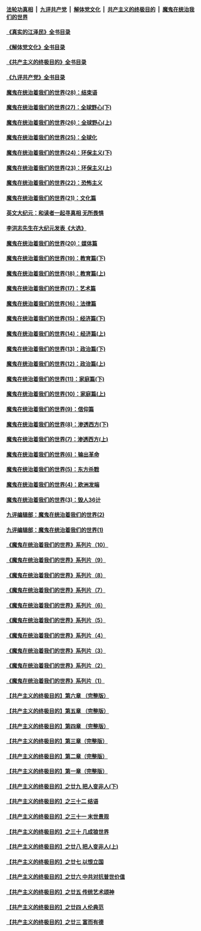 ####  [法轮功真相](../../../../basic/blob/master/README.md?t=09021201) &nbsp;|&nbsp; [九评共产党](../../../../9ping.md/blob/master/README.md?t=09021201) &nbsp;|&nbsp; [解体党文化](../../../../jtdwh.md/blob/master/README.md?t=09021201)  &nbsp;|&nbsp; [共产主义的终极目的](../../../../gczydzjmd.md/blob/master/README.md?t=09021201) &nbsp;|&nbsp; [魔鬼在统治我们的世界](../../../../mgztzwmdsj.md/blob/master/README.md?t=09021201) 

#### [《真实的江泽民》全书目录](../pages/nsc422/n13721399.md?t=09021201) 

#### [《解体党文化》全书目录](../pages/nsc422/n13721157.md?t=09021201) 

#### [《共产主义的终极目的》全书目录](../pages/nsc422/n13721048.md?t=09021201) 

#### [《九评共产党》全书目录](../pages/nsc422/n13708085.md?t=09021201) 

#### [魔鬼在统治着我们的世界(28)：结束语](../pages/nsc422/n10936246.md?t=09021201) 

#### [魔鬼在统治着我们的世界(27)：全球野心(下)](../pages/nsc422/n10928319.md?t=09021201) 

#### [魔鬼在统治着我们的世界(26)：全球野心(上)](../pages/nsc422/n10900318.md?t=09021201) 

#### [魔鬼在统治着我们的世界(25)：全球化](../pages/nsc422/n10788205.md?t=09021201) 

#### [魔鬼在统治着我们的世界(24)：环保主义(下)](../pages/nsc422/n10695307.md?t=09021201) 

#### [魔鬼在统治着我们的世界(23)：环保主义(上)](../pages/nsc422/n10688613.md?t=09021201) 

#### [魔鬼在统治着我们的世界(22)：恐怖主义](../pages/nsc422/n10614727.md?t=09021201) 

#### [魔鬼在统治着我们的世界(21)：文化篇](../pages/nsc422/n10597706.md?t=09021201) 

#### [英文大纪元：和读者一起寻真相 无所畏惧](../pages/nsc422/n12542027.md?t=09021201) 

#### [李洪志先生在大纪元发表《大选》](../pages/nsc422/n12534746.md?t=09021201) 

#### [魔鬼在统治着我们的世界(20)：媒体篇](../pages/nsc422/n10586579.md?t=09021201) 

#### [魔鬼在统治着我们的世界(19)：教育篇(下)](../pages/nsc422/n10564808.md?t=09021201) 

#### [魔鬼在统治着我们的世界(18)：教育篇(上)](../pages/nsc422/n10526970.md?t=09021201) 

#### [魔鬼在统治着我们的世界(17)：艺术篇](../pages/nsc422/n10499093.md?t=09021201) 

#### [魔鬼在统治着我们的世界(16)：法律篇](../pages/nsc422/n10485969.md?t=09021201) 

#### [魔鬼在统治着我们的世界(15)：经济篇(下)](../pages/nsc422/n10469975.md?t=09021201) 

#### [魔鬼在统治着我们的世界(14)：经济篇(上)](../pages/nsc422/n10457370.md?t=09021201) 

#### [魔鬼在统治着我们的世界(13)：政治篇(下)](../pages/nsc422/n10448270.md?t=09021201) 

#### [魔鬼在统治着我们的世界(12)：政治篇(上)](../pages/nsc422/n10444576.md?t=09021201) 

#### [魔鬼在统治着我们的世界(11)：家庭篇(下)](../pages/nsc422/n10440961.md?t=09021201) 

#### [魔鬼在统治着我们的世界(10)：家庭篇(上)](../pages/nsc422/n10435448.md?t=09021201) 

#### [魔鬼在统治着我们的世界(9)：信仰篇](../pages/nsc422/n10432159.md?t=09021201) 

#### [魔鬼在统治着我们的世界(8)：渗透西方(下)](../pages/nsc422/n10429603.md?t=09021201) 

#### [魔鬼在统治着我们的世界(7)：渗透西方(上)](../pages/nsc422/n10426013.md?t=09021201) 

#### [魔鬼在统治着我们的世界(6)：输出革命](../pages/nsc422/n10421536.md?t=09021201) 

#### [魔鬼在统治着我们的世界(5)：东方杀戮](../pages/nsc422/n10417707.md?t=09021201) 

#### [魔鬼在统治着我们的世界(4)：欧洲发端](../pages/nsc422/n10414890.md?t=09021201) 

#### [魔鬼在统治着我们的世界(3)：毁人36计](../pages/nsc422/n10411583.md?t=09021201) 

#### [九评编辑部：魔鬼在统治着我们的世界(2)](../pages/nsc422/n10410036.md?t=09021201) 

#### [九评编辑部：魔鬼在统治着我们的世界(1)](../pages/nsc422/n10406825.md?t=09021201) 

#### [《魔鬼在统治着我们的世界》系列片（10）](../pages/nsc422/n12292670.md?t=09021201) 

#### [《魔鬼在统治着我们的世界》系列片（9）](../pages/nsc422/n12290859.md?t=09021201) 

#### [《魔鬼在统治着我们的世界》系列片（8）](../pages/nsc422/n12287445.md?t=09021201) 

#### [《魔鬼在统治着我们的世界》系列片（7）](../pages/nsc422/n12283425.md?t=09021201) 

#### [《魔鬼在统治着我们的世界》系列片（6）](../pages/nsc422/n12282314.md?t=09021201) 

#### [《魔鬼在统治着我们的世界》系列片（5）](../pages/nsc422/n12281419.md?t=09021201) 

#### [《魔鬼在统治着我们的世界》系列片（4）](../pages/nsc422/n12274024.md?t=09021201) 

#### [《魔鬼在统治着我们的世界》系列片（3）](../pages/nsc422/n12271322.md?t=09021201) 

#### [《魔鬼在统治着我们的世界》系列片（2）](../pages/nsc422/n12269049.md?t=09021201) 

#### [《魔鬼在统治着我们的世界》系列片（1）](../pages/nsc422/n12267575.md?t=09021201) 

#### [【共产主义的终极目的】第六章 （完整版）](../pages/nsc422/n11428913.md?t=09021201) 

#### [【共产主义的终极目的】第五章 （完整版）](../pages/nsc422/n11428912.md?t=09021201) 

#### [【共产主义的终极目的】第四章 （完整版）](../pages/nsc422/n11428907.md?t=09021201) 

#### [【共产主义的终极目的】第三章（完整版）](../pages/nsc422/n11428848.md?t=09021201) 

#### [【共产主义的终极目的】第二章（完整版）](../pages/nsc422/n11428831.md?t=09021201) 

#### [【共产主义的终极目的】第一章（完整版）](../pages/nsc422/n11417651.md?t=09021201) 

#### [【共产主义的终极目的】之廿九 把人变非人(下)](../pages/nsc422/n11344140.md?t=09021201) 

#### [【共产主义的终极目的】之三十二 结语](../pages/nsc422/n11360535.md?t=09021201) 

#### [【共产主义的终极目的】之三十一 末世景观](../pages/nsc422/n11351129.md?t=09021201) 

#### [【共产主义的终极目的】之三十 几成狼世界](../pages/nsc422/n11348280.md?t=09021201) 

#### [【共产主义的终极目的】之廿八 把人变非人(上)](../pages/nsc422/n11340492.md?t=09021201) 

#### [【共产主义的终极目的】之廿七 以恨立国](../pages/nsc422/n11336944.md?t=09021201) 

#### [【共产主义的终极目的】之廿六 中共对抗普世价值](../pages/nsc422/n11324785.md?t=09021201) 

#### [【共产主义的终极目的】之廿五 传统艺术颂神](../pages/nsc422/n11296396.md?t=09021201) 

#### [【共产主义的终极目的】之廿四 人伦典范](../pages/nsc422/n11296397.md?t=09021201) 

#### [【共产主义的终极目的】之廿三 富而有德](../pages/nsc422/n11283598.md?t=09021201) 

